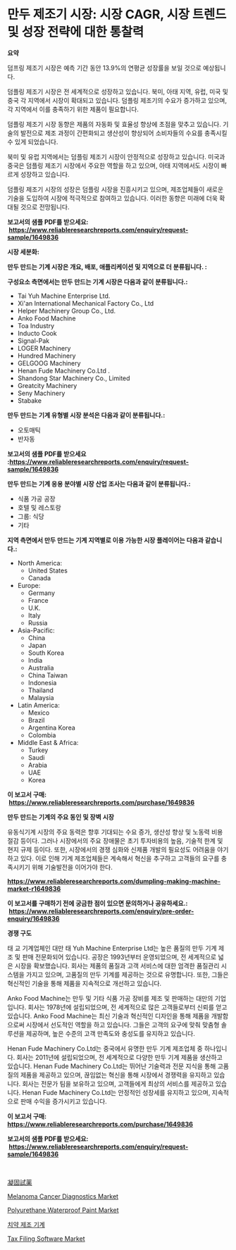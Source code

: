 <p><h1>만두 제조기 시장: 시장 CAGR, 시장 트렌드 및 성장 전략에 대한 통찰력</h1></p><p><strong>요약</strong></p>
<p><p>덤프링 제조기 시장은 예측 기간 동안 13.9%의 연평균 성장률을 보일 것으로 예상됩니다.</p><p>덤플링 제조기 시장은 전 세계적으로 성장하고 있습니다. 북미, 아태 지역, 유럽, 미국 및 중국 각 지역에서 시장이 확대되고 있습니다. 덤플링 제조기의 수요가 증가하고 있으며, 각 지역에서 이를 충족하기 위한 제품이 필요합니다.</p><p>덤플링 제조기 시장 동향은 제품의 자동화 및 효율성 향상에 초점을 맞추고 있습니다. 기술의 발전으로 제조 과정이 간편화되고 생산성이 향상되어 소비자들의 수요를 충족시킬 수 있게 되었습니다.</p><p>북미 및 유럽 지역에서는 덤플링 제조기 시장이 안정적으로 성장하고 있습니다. 미국과 중국은 덤플링 제조기 시장에서 주요한 역할을 하고 있으며, 아태 지역에서도 시장이 빠르게 성장하고 있습니다.</p><p>덤플링 제조기 시장의 성장은 덤플링 시장을 진흥시키고 있으며, 제조업체들이 새로운 기술을 도입하여 시장에 적극적으로 참여하고 있습니다. 이러한 동향은 미래에 더욱 확대될 것으로 전망됩니다.</p></p>
<p><strong>보고서의 샘플 PDF를 받으세요: &nbsp;<a href="https://www.reliableresearchreports.com/enquiry/request-sample/1649836">https://www.reliableresearchreports.com/enquiry/request-sample/1649836</a></strong></p>
<p><strong>시장 세분화:</strong></p>
<p><strong> 만두 만드는 기계 시장은 개요, 배포, 애플리케이션 및 지역으로 더 분류됩니다. :</strong></p>
<p><strong>구성요소 측면에서는 만두 만드는 기계 시장은 다음과 같이 분류됩니다.:</strong></p>
<p><ul><li>Tai Yuh Machine Enterprise Ltd.</li><li>Xi'an International Mechanical Factory Co., Ltd</li><li>Helper Machinery Group Co., Ltd.</li><li>Anko Food Machine</li><li>Toa Industry</li><li>Inducto Cook</li><li>Signal-Pak</li><li>LOGER Machinery</li><li>Hundred Machinery</li><li>GELGOOG Machinery</li><li>Henan Fude Machinery Co.Ltd .</li><li>Shandong Star Machinery Co., Limited</li><li>Greatcity Machinery</li><li>Seny Machinery</li><li>Stabake</li></ul></p>
<p><strong> 만두 만드는 기계 유형별 시장 분석은 다음과 같이 분류됩니다.:</strong></p>
<p><ul><li>오토매틱</li><li>반자동</li></ul></p>
<p><strong>보고서의 샘플 PDF를 받으세요 :<a href="https://www.reliableresearchreports.com/enquiry/request-sample/1649836">https://www.reliableresearchreports.com/enquiry/request-sample/1649836</a></strong></p>
<p><strong> 만두 만드는 기계 응용 분야별 시장 산업 조사는 다음과 같이 분류됩니다.:</strong></p>
<p><ul><li>식품 가공 공장</li><li>호텔 및 레스토랑</li><li>그룹: 식당</li><li>기타</li></ul></p>
<p><strong>지역 측면에서 만두 만드는 기계 지역별로 이용 가능한 시장 플레이어는 다음과 같습니다.:</strong></p>
<p><ul>
    <li>
        North America:
        <ul>
            <li>United States</li>
            <li>Canada</li>
        </ul>
    </li>
    <li>
        Europe:
        <ul>
            <li>Germany</li>
            <li>France</li>
            <li>U.K.</li>
            <li>Italy</li>
            <li>Russia</li>
        </ul>
    </li>
    <li>
        Asia-Pacific:
        <ul>
            <li>China</li>
            <li>Japan</li>
            <li>South Korea</li>
            <li>India</li>
            <li>Australia</li>
            <li>China Taiwan</li>
            <li>Indonesia</li>
            <li>Thailand</li>
            <li>Malaysia</li>
        </ul>
    </li>
    <li>
        Latin America:
        <ul>
            <li>Mexico</li>
            <li>Brazil</li>
            <li>Argentina Korea</li>
            <li>Colombia</li>
        </ul>
    </li>
    <li>
        Middle East & Africa:
        <ul>
            <li>Turkey</li>
            <li>Saudi</li>
            <li>Arabia</li>
            <li>UAE</li>
            <li>Korea</li>
        </ul>
    </li>
    </ul></p>
<p><strong>이 보고서 구매: &nbsp;<a href="https://www.reliableresearchreports.com/purchase/1649836">https://www.reliableresearchreports.com/purchase/1649836</a></strong></p>
<p><strong>만두 만드는 기계의 주요 동인 및 장벽 시장</strong></p>
<p><p>유동식기계 시장의 주요 동력은 향후 기대되는 수요 증가, 생산성 향상 및 노동력 비용 절감 등이다. 그러나 시장에서의 주요 장애물은 초기 투자비용의 높음, 기술적 한계 및 현지 규제 등이다. 또한, 시장에서의 경쟁 심화와 신제품 개발의 필요성도 어려움을 야기하고 있다. 이로 인해 기계 제조업체들은 계속해서 혁신을 추구하고 고객들의 요구를 충족시키기 위해 기술발전을 이어가야 한다.</p></p>
<p><strong><a href="https://www.reliableresearchreports.com/dumpling-making-machine-market-r1649836">https://www.reliableresearchreports.com/dumpling-making-machine-market-r1649836</a></strong></p>
<p><strong>이 보고서를 구매하기 전에 궁금한 점이 있으면 문의하거나 공유하세요.: &nbsp;<a href="https://www.reliableresearchreports.com/enquiry/pre-order-enquiry/1649836">https://www.reliableresearchreports.com/enquiry/pre-order-enquiry/1649836</a></strong></p>
<p><strong>경쟁 구도</strong></p>
<p><p>태 교 기계업체인 대만 태 Yuh Machine Enterprise Ltd는 높은 품질의 만두 기계 제조 및 판매 전문화되어 있습니다. 공장은 1993년부터 운영되었으며, 전 세계적으로 넓은 시장을 확보했습니다. 회사는 제품의 품질과 고객 서비스에 대한 엄격한 품질관리 시스템을 가지고 있으며, 고품질의 만두 기계를 제공하는 것으로 유명합니다. 또한, 그들은 혁신적인 기술을 통해 제품을 지속적으로 개선하고 있습니다.</p><p>Anko Food Machine는 만두 및 기타 식품 가공 장비를 제조 및 판매하는 대만의 기업입니다. 회사는 1978년에 설립되었으며, 전 세계적으로 많은 고객들로부터 신뢰를 얻고 있습니다. Anko Food Machine는 최신 기술과 혁신적인 디자인을 통해 제품을 개발함으로써 시장에서 선도적인 역할을 하고 있습니다. 그들은 고객의 요구에 맞춰 맞춤형 솔루션을 제공하며, 높은 수준의 고객 만족도와 충성도를 유지하고 있습니다.</p><p>Henan Fude Machinery Co.Ltd는 중국에서 유명한 만두 기계 제조업체 중 하나입니다. 회사는 2011년에 설립되었으며, 전 세계적으로 다양한 만두 기계 제품을 생산하고 있습니다. Henan Fude Machinery Co.Ltd는 뛰어난 기술력과 전문 지식을 통해 고품질의 제품을 제공하고 있으며, 끊임없는 혁신을 통해 시장에서 경쟁력을 유지하고 있습니다. 회사는 전문가 팀을 보유하고 있으며, 고객들에게 최상의 서비스를 제공하고 있습니다. Henan Fude Machinery Co.Ltd는 안정적인 성장세를 유지하고 있으며, 지속적으로 판매 수익을 증가시키고 있습니다.</p></p>
<p><strong>이 보고서 구매: &nbsp; <a href="https://www.reliableresearchreports.com/purchase/1649836">https://www.reliableresearchreports.com/purchase/1649836</a></strong></p>
<p><strong>보고서의 샘플 PDF를 받으세요: &nbsp;<a href="https://www.reliableresearchreports.com/enquiry/request-sample/1649836">https://www.reliableresearchreports.com/enquiry/request-sample/1649836</a></strong><strong></strong></p>
<p>&nbsp;</p>
<p><p><a href="https://github.com/lrlmopnhwd79300/Market-Research-Report-List-1/blob/main/730279031296.md">凝固試薬</a></p><p><a href="https://www.linkedin.com/pulse/melanoma-cancer-diagnostics-market-analysis-its-cagr-segmentation-lyz2e?trackingId=%2FBGNHa0kVtgfK7P%2BWUAnAQ%3D%3D">Melanoma Cancer Diagnostics Market</a></p><p><a href="https://issuu.com/reportprime-2/docs/polyurethane-waterproof-paint-market-size-2030.ppt">Polyurethane Waterproof Paint Market</a></p><p><a href="https://github.com/akzkkws047661437/Market-Research-Report-List-1/blob/main/599471428776.md">치약 제조 기계</a></p><p><a href="https://www.linkedin.com/pulse/tax-filing-software-market-furnishes-information-share-trends-v41me?trackingId=mmQshUXxXltil6vQPJ5pjQ%3D%3D">Tax Filing Software Market</a></p></p>